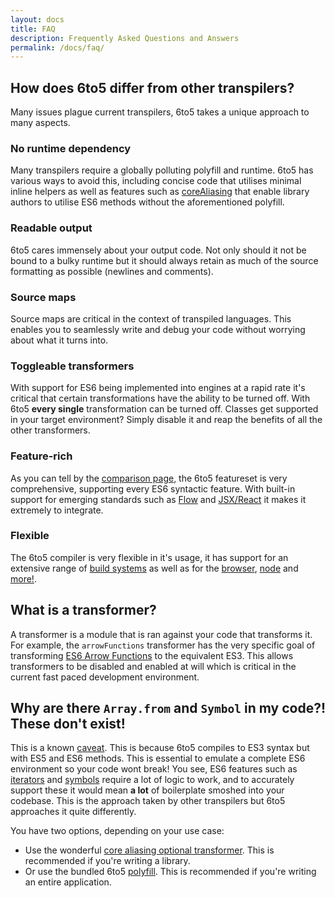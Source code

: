 ```yaml
---
layout: docs
title: FAQ
description: Frequently Asked Questions and Answers
permalink: /docs/faq/
---
```


## How does 6to5 differ from other transpilers?

Many issues plague current transpilers, 6to5 takes a unique approach to many aspects.

### No runtime dependency

Many transpilers require a globally polluting polyfill and runtime. 6to5 has various ways
to avoid this, including concise code that utilises minimal inline helpers as well as
features such as [coreAliasing](/docs/usage/transformers#core-aliasing) that enable library
authors to utilise ES6 methods without the aforementioned polyfill.

### Readable output

6to5 cares immensely about your output code. Not only should it not be bound to a bulky
runtime but it should always retain as much of the source formatting as possible
(newlines and comments).

### Source maps

Source maps are critical in the context of transpiled languages. This enables you to
seamlessly write and debug your code without worrying about what it turns into.

### Toggleable transformers

With support for ES6 being implemented into engines at a rapid rate it's critical that
certain transformations have the ability to be turned off. With 6to5 **every single**
transformation can be turned off. Classes get supported in your target environment?
Simply disable it and reap the benefits of all the other transformers.

### Feature-rich

As you can tell by the [comparison page](/docs/compare#comparison-to-other-transpilers),
the 6to5 featureset is very comprehensive, supporting every ES6 syntactic feature. With
built-in support for emerging standards such as [Flow](http://flowtype.org) and
[JSX/React](/docs/usage/jsx) it makes it extremely to integrate.

### Flexible

The 6to5 compiler is very flexible in it's usage, it has support for an extensive range
of [build systems](/docs/setup#build-systems) as well as for the
[browser](/docs/usage/browser), [node](/docs/setup#node-js) and [more!](/docs/setup#misc).

## What is a transformer?

A transformer is a module that is ran against your code that transforms it. For example,
the `arrowFunctions` transformer has the very specific goal of transforming
[ES6 Arrow Functions](/docs/tour#arrows) to the equivalent ES3. This allows transformers to be disabled and enabled at will which is critical in the
current fast paced development environment.

## Why are there `Array.from` and `Symbol` in my code?! These don't exist!

This is a known [caveat](/docs/caveats). This is because 6to5 compiles to ES3 syntax but with
ES5 and ES6 methods. This is essential to emulate a complete ES6 environment so your code
wont break! You see, ES6 features such as [iterators](/docs/tour#iterators) and
[symbols](/docs/tour#symbols) require a lot of logic to work, and to accurately support these
it would mean **a lot** of boilerplate smoshed into your codebase. This is the approach taken
by other transpilers but 6to5 approaches it quite differently.

You have two options, depending on your use case:

 - Use the wonderful [core aliasing optional transformer](/docs/usage/transformers#core-aliasing). This is recommended if you're writing a library.
 - Or use the bundled 6to5 [polyfill](/docs/usage/polyfill). This is recommended if you're writing an entire application.
